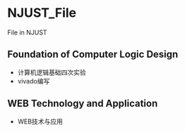 # NJUST_File
File in NJUST
## Foundation of Computer Logic Design
+ 计算机逻辑基础四次实验
+ vivado编写
## WEB Technology and Application
+ WEB技术与应用